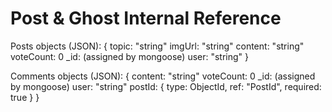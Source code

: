 # Post & Ghost Internal Reference


Posts objects (JSON):
{
topic: "string"
imgUrl: "string"
content: "string"
voteCount: 0
_id: (assigned by mongoose)
user: "string"
}

Comments objects (JSON):
{
content: "string"
voteCount: 0
_id: (assigned by mongoose)
user: "string"
postId: { type: ObjectId, ref: "PostId", required: true }
}